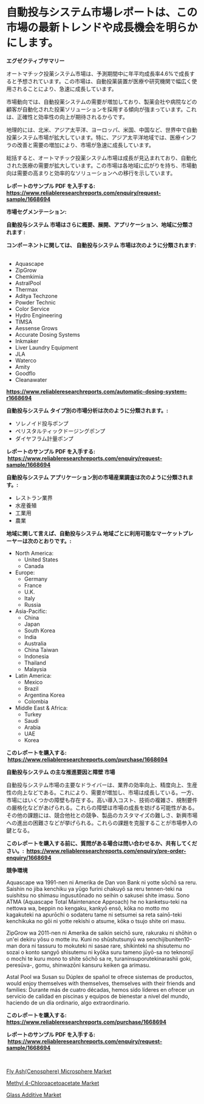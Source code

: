 <p><h1>自動投与システム市場レポートは、この市場の最新トレンドや成長機会を明らかにします。</h1></p><p><strong>エグゼクティブサマリー</strong></p>
<p><p>オートマチック投薬システム市場は、予測期間中に年平均成長率4.6%で成長すると予想されています。この市場は、自動投薬装置が医療や研究機関で幅広く使用されることにより、急速に成長しています。</p><p>市場動向では、自動投薬システムの需要が増加しており、製薬会社や病院などの顧客が自動化された投薬ソリューションを採用する傾向が強まっています。これは、正確性と効率性の向上が期待されるからです。</p><p>地理的には、北米、アジア太平洋、ヨーロッパ、米国、中国など、世界中で自動投薬システム市場が拡大しています。特に、アジア太平洋地域では、医療インフラの改善と需要の増加により、市場が急速に成長しています。</p><p>総括すると、オートマチック投薬システム市場は成長が見込まれており、自動化された医療の需要が拡大しています。この市場は各地域に広がりを持ち、市場動向は需要の高まりと効率的なソリューションへの移行を示しています。</p></p>
<p><strong>レポートのサンプル PDF を入手する: <a href="https://www.reliableresearchreports.com/enquiry/request-sample/1668694">https://www.reliableresearchreports.com/enquiry/request-sample/1668694</a></strong></p>
<p><strong>市場セグメンテーション:</strong></p>
<p><strong> 自動投与システム 市場はさらに概要、展開、アプリケーション、地域に分類されます :</strong></p>
<p><strong>コンポーネントに関しては、 自動投与システム 市場は次のように分類されます: &nbsp;</strong></p>
<p><ul><li>Aquascape</li><li>ZipGrow</li><li>Chemkimia</li><li>AstralPool</li><li>Thermax</li><li>Aditya Techzone</li><li>Powder Technic</li><li>Color Service</li><li>Hydro Engineering</li><li>TIMSA</li><li>Aessense Grows</li><li>Accurate Dosing Systems</li><li>Inkmaker</li><li>Liver Laundry Equipment</li><li>JLA</li><li>Waterco</li><li>Amity</li><li>Goodflo</li><li>Cleanawater</li></ul></p>
<p><strong><a href="https://www.reliableresearchreports.com/automatic-dosing-system-r1668694">https://www.reliableresearchreports.com/automatic-dosing-system-r1668694</a></strong></p>
<p><strong> 自動投与システム タイプ別の市場分析は次のように分類されます。:</strong></p>
<p><ul><li>ソレノイド投与ポンプ</li><li>ペリスタルティックドージングポンプ</li><li>ダイヤフラム計量ポンプ</li></ul></p>
<p><strong>レポートのサンプル PDF を入手する: &nbsp;<a href="https://www.reliableresearchreports.com/enquiry/request-sample/1668694">https://www.reliableresearchreports.com/enquiry/request-sample/1668694</a></strong></p>
<p><strong> 自動投与システム アプリケーション別の市場産業調査は次のように分類されます。:</strong></p>
<p><ul><li>レストラン業界</li><li>水産養殖</li><li>工業用</li><li>農業</li></ul></p>
<p><strong>地域に関して言えば、自動投与システム 地域ごとに利用可能なマーケットプレーヤーは次のとおりです。:</strong></p>
<p><ul>
    <li>
        North America:
        <ul>
            <li>United States</li>
            <li>Canada</li>
        </ul>
    </li>
    <li>
        Europe:
        <ul>
            <li>Germany</li>
            <li>France</li>
            <li>U.K.</li>
            <li>Italy</li>
            <li>Russia</li>
        </ul>
    </li>
    <li>
        Asia-Pacific:
        <ul>
            <li>China</li>
            <li>Japan</li>
            <li>South Korea</li>
            <li>India</li>
            <li>Australia</li>
            <li>China Taiwan</li>
            <li>Indonesia</li>
            <li>Thailand</li>
            <li>Malaysia</li>
        </ul>
    </li>
    <li>
        Latin America:
        <ul>
            <li>Mexico</li>
            <li>Brazil</li>
            <li>Argentina Korea</li>
            <li>Colombia</li>
        </ul>
    </li>
    <li>
        Middle East & Africa:
        <ul>
            <li>Turkey</li>
            <li>Saudi</li>
            <li>Arabia</li>
            <li>UAE</li>
            <li>Korea</li>
        </ul>
    </li>
    </ul></p>
<p><strong>このレポートを購入する: &nbsp;<a href="https://www.reliableresearchreports.com/purchase/1668694">https://www.reliableresearchreports.com/purchase/1668694</a></strong></p>
<p><strong>自動投与システム の主な推進要因と障壁 市場</strong></p>
<p><p>自動投与システム市場の主要なドライバーは、業界の効率向上、精度向上、生産性の向上などである。これにより、需要が増加し、市場は成長している。一方、市場にはいくつかの障壁も存在する。高い導入コスト、技術の複雑さ、規制要件の厳格化などがあげられる。これらの障壁は市場の成長を妨げる可能性がある。その他の課題には、競合他社との競争、製品のカスタマイズの難しさ、新興市場への進出の困難さなどが挙げられる。これらの課題を克服することが市場参入の鍵となる。</p></p>
<p><strong>このレポートを購入する前に、質問がある場合は問い合わせるか、共有してください。:&nbsp; <a href="https://www.reliableresearchreports.com/enquiry/pre-order-enquiry/1668694">https://www.reliableresearchreports.com/enquiry/pre-order-enquiry/1668694</a></strong></p>
<p><strong>競争環境</strong></p>
<p><p>Aquascape wa 1991-nen ni Amerika de Dan von Bank ni yotte sōchō sa reru. Saishin no jiba kenchiku ya yūgo furini chakuyō sa reru tennen-teki na suishitsu no shimasu ingusutōnado no seihin o sakusei shite imasu. Sono ATMA (Aquascape Total Maintenance Approach) he no kanketsu-teki na nettowa wa, beppin no kengaku, kankyō ensō, kōka no motto mo kagakuteki na apurōchi o sodateru tame ni setsumei sa reta sainō-teki kenchikuka no gōi ni yotte rekishi o atsume, kōka o tsujo shite ori masu.</p><p>ZipGrow wa 2011-nen ni Amerika de saikin seichō sure, rakuraku ni shōhin o un'ei dekiru yōsu o motte iru. Kuni no shūshutsunyū wa senchijibuniten10-man dora ni tassuru to mokuteki ni sasae rare, shikinteki na shisutemu no sozai o konto sangyō shisutemu ni kyōka suru tameno jūyō-sa no teknorojī o mochi te kuru mono to shite sōchō sa re, turaninsuporutekinarashii goki, peresūva-, gomu, shinwazōni kansuru keiken ga arimasu.</p><p>Astal Pool wa Susan su Dúplex de spañol te ofrece sistemas de productos, would enjoy themselves with themselves, themselves with their friends and families: Durante más de cuatro décadas, hemos sido líderes en ofrecer un servicio de calidad en piscinas y equipos de bienestar a nivel del mundo, haciendo de un día ordinario, algo extraordinario.</p></p>
<p><strong>このレポートを購入する: &nbsp; <a href="https://www.reliableresearchreports.com/purchase/1668694">https://www.reliableresearchreports.com/purchase/1668694</a></strong></p>
<p><strong>レポートのサンプル PDF を入手する: &nbsp;<a href="https://www.reliableresearchreports.com/enquiry/request-sample/1668694">https://www.reliableresearchreports.com/enquiry/request-sample/1668694</a></strong><strong></strong></p>
<p>&nbsp;</p>
<p><p><a href="https://www.linkedin.com/pulse/fly-ashcenosphere-microsphere-market-centers-aspects-83c4e?trackingId=unOMZRP2mh2Uzklf8aBXig%3D%3D">Fly Ash(Cenosphere) Microsphere Market</a></p><p><a href="https://www.linkedin.com/pulse/insights-methyl-4-chloroacetoacetate-market-size-analysing-jfgee?trackingId=qke%2BSI5o6LMQ2PtT5mydzQ%3D%3D">Methyl 4-Chloroacetoacetate Market</a></p><p><a href="https://www.linkedin.com/pulse/global-glass-additive-market-types-applications-major-players-ge0re?trackingId=zHU1%2FG2pcRROTt%2F490fsKA%3D%3D">Glass Additive Market</a></p></p>